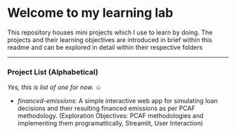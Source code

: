 # Welcome to my learning lab
This repository houses mini projects which I use to learn by doing. The projects and their learning objectives are introduced in brief within this readme and can be explored in detail within their respective folders 

--- 
### Project List (Alphabetical)
*Yes, this is list of one for now. :relaxed:*
* *financed-emissions*: A simple interactive web app for simulating loan decisions and their resulting financed emissions as per PCAF methodology. (Exploration Objectives: PCAF methodologies and implementing them programattically, Streamlit, User Interaction)

